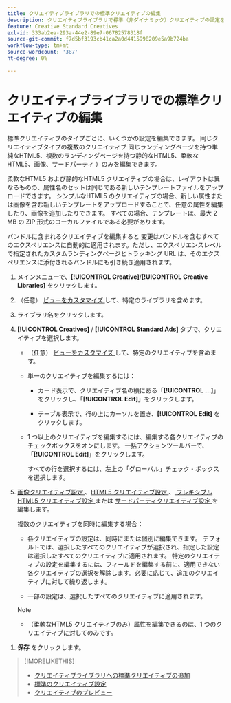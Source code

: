 ```yaml
---
title: クリエイティブライブラリでの標準クリエイティブの編集
description: クリエイティブライブラリで標準（非ダイナミック）クリエイティブの設定を変更する方法を説明します。
feature: Creative Standard Creatives
exl-id: 333ab2ea-293a-44e2-89e7-06782578318f
source-git-commit: f7d5bf3193cb41ca2a0d4415998209e5a9b724ba
workflow-type: tm+mt
source-wordcount: '387'
ht-degree: 0%

---
```


# クリエイティブライブラリでの標準クリエイティブの編集

標準クリエイティブのタイプごとに、いくつかの設定を編集できます。 同じクリエイティブタイプの複数のクリエイティブ <!-- or creative variations --> 同じランディングページを持つ単純なHTML5、複数のランディングページを持つ静的なHTML5、柔軟なHTML5、画像、サードパーティ <!-- , or dynamic -->）のみを編集できます。

柔軟なHTML5 および静的なHTML5 クリエイティブの場合は、レイアウトは異なるものの、属性名のセットは同じである新しいテンプレートファイルをアップロードできます。 シンプルなHTML5 のクリエイティブの場合、新しい属性または画像を含む新しいテンプレートをアップロードすることで、任意の属性を編集したり、画像を追加したりできます。 すべての場合、テンプレートは、最大 2 MB の ZIP 形式のローカルファイルである必要があります。

バンドルに含まれるクリエイティブを編集すると <!-- or creative variation --> 変更はバンドルを含むすべてのエクスペリエンスに自動的に適用されます。ただし、エクスペリエンスレベルで指定されたカスタムランディングページとトラッキング URL は、そのエクスペリエンスに添付されるバンドルにも引き続き適用されます。

1. メインメニューで、**[!UICONTROL Creative]**/**[!UICONTROL Creative Libraries]** をクリックします。

1. （任意） [ ビューをカスタマイズ ](/help/creative/introduction/customize-data-views.md) して、特定のライブラリを含めます。

1. ライブラリ名をクリックします。

1. **[!UICONTROL Creatives]** / **[!UICONTROL Standard Ads]** タブで、クリエイティブを選択します。

   * （任意） [ ビューをカスタマイズ ](/help/creative/introduction/customize-data-views.md) して、特定のクリエイティブを含めます。

   * 単一のクリエイティブを編集するには：

      * カード表示で、クリエイティブ名の横にある「**[!UICONTROL ...]**」をクリックし、「**[!UICONTROL Edit]**」をクリックします。

      * テーブル表示で、行の上にカーソルを置き、**[!UICONTROL Edit]** をクリックします。

   * 1 つ以上のクリエイティブを編集するには、編集する各クリエイティブのチェックボックスをオンにします。 一括アクションツールバーで、「**[!UICONTROL Edit]**」をクリックします。

     すべての行を選択するには、左上の「グローバル」チェック・ボックスを選択します。

1. [ 画像クリエイティブ設定 ](/help/creative/creative-libraries/creative-settings-standard.md#creative-settings-image)、[HTML5 クリエイティブ設定 ](/help/creative/creative-libraries/creative-settings-standard.md#creative-settings-html5)、[ フレキシブル HTML5 クリエイティブ設定 ](/help/creative/creative-libraries/creative-settings-standard.md#creative-settings-flexible-html5) または [ サードパーティクリエイティブ設定 ](/help/creative/creative-libraries/creative-settings-standard.md#creative-settings-third-party) を編集します。<!-- , or [dynamic creative settings](/help/creative/creative-libraries/creative-settings-dynamic.md) -->

   複数のクリエイティブを同時に編集する場合：

   * 各クリエイティブの設定は、同時にまたは個別に編集できます。 デフォルトでは、選択したすべてのクリエイティブが選択され、指定した設定は選択したすべてのクリエイティブに適用されます。 特定のクリエイティブの設定を編集するには、フィールドを編集する前に、適用できない各クリエイティブの選択を解除します。必要に応じて、追加のクリエイティブに対して繰り返します。

   * 一部の設定は、選択したすべてのクリエイティブに適用されます。

   >[!NOTE]
   >
   >* （柔軟なHTML5 クリエイティブのみ）属性を編集できるのは、1 つのクリエイティブに対してのみです。<!-- May never be implemented: Also, when you update the template for a parent creative with child variations, the variations are updated with any changes to the template layout, but the attribute values for the variation aren't changed. -->

<!-- Not there as of 1/16/25. If we do add it, verify the applicable ad types:   
1. (Flexible HTML5 [or third-party should be possible, but not so] creatives; optional) Once you've made your changes, click ![]() to preview the new creative. 
-->

1. **保存** をクリックします。

<!-- Not there as of 1/16/25. If we do add it, add back in:
1. (Flexible HTML5 or third-party creatives; optional) Regenerate the thumbnail within the table view or cards view if the change isn't visible immediately.
-->

>[!MORELIKETHIS]
>
>* [ クリエイティブライブラリへの標準クリエイティブの追加 ](creative-add-standard.md)
>* [ 標準のクリエイティブ設定 ](/help/creative/creative-libraries/creative-settings-standard.md)
>* [ クリエイティブのプレビュー ](/help/creative/creative-libraries/creative-preview.md)
